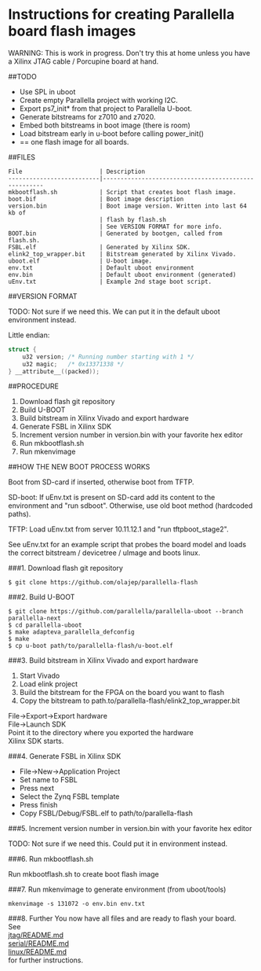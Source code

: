 # Instructions for creating Parallella board flash images

WARNING: This is work in progress. Don't try this at home unless you have a
Xilinx JTAG cable / Porcupine board at hand.

##TODO
* Use SPL in uboot
* Create empty Parallella project with working I2C.
* Export ps7\_init\* from that project to Parallella U-boot.
* Generate bitstreams for z7010 and z7020.
* Embed both bitstreams in boot image (there is room)
* Load bitstream early in u-boot before calling power\_init()
* == one flash image for all boards.

##FILES

```
File                      | Description
--------------------------|-----------------------------------------------------
mkbootflash.sh            | Script that creates boot flash image.  
boot.bif                  | Boot image description  
version.bin               | Boot image version. Written into last 64 kb of  
                          | flash by flash.sh  
                          | See VERSION FORMAT for more info.  
BOOT.bin                  | Generated by bootgen, called from flash.sh.  
FSBL.elf                  | Generated by Xilinx SDK.  
elink2_top_wrapper.bit    | Bitstream generated by Xilinx Vivado.  
uboot.elf                 | U-boot image.  
env.txt                   | Default uboot environment
env.bin                   | Default uboot environment (generated)
uEnv.txt                  | Example 2nd stage boot script.  
```

##VERSION FORMAT

TODO: Not sure if we need this. We can put it in the default uboot environment
instead.


Little endian:

```c
struct {
    u32 version; /* Running number starting with 1 */
    u32 magic;   /* 0x13371338 */
} __attribute__((packed));
```


##PROCEDURE

1. Download flash git repository
2. Build U-BOOT
3. Build bitstream in Xilinx Vivado and export hardware
4. Generate FSBL in Xilinx SDK
5. Increment version number in version.bin with your favorite hex editor
6. Run mkbootflash.sh
7. Run mkenvimage

##HOW THE NEW BOOT PROCESS WORKS

Boot from SD-card if inserted, otherwise boot from TFTP.

SD-boot:
If uEnv.txt is present on SD-card add its content to the environment
and "run sdboot". Otherwise, use old boot method (hardcoded paths).

TFTP:
Load uEnv.txt from server 10.11.12.1 and "run tftpboot_stage2".

See uEnv.txt for an example script that probes the board model and loads the
correct bitstream / devicetree / uImage and boots linux.


###1. Download flash git repository

```
$ git clone https://github.com/olajep/parallella-flash
```


###2. Build U-BOOT

```
$ git clone https://github.com/parallella/parallella-uboot --branch parallella-next
$ cd parallella-uboot
$ make adapteva_parallella_defconfig
$ make
$ cp u-boot path/to/parallella-flash/u-boot.elf
```

###3. Build bitstream in Xilinx Vivado and export hardware

1. Start Vivado
2. Load elink project
3. Build the bitstream for the FPGA on the board you want to flash
4. Copy the bitstream to path.to/parallella-flash/elink2_top_wrapper.bit

File->Export->Export hardware  
File->Launch SDK  
Point it to the directory where you exported the hardware  
Xilinx SDK starts.  


###4. Generate FSBL in Xilinx SDK

* File->New->Application Project
* Set name to FSBL
* Press next
* Select the Zynq FSBL template
* Press finish
* Copy FSBL/Debug/FSBL.elf to path/to/parallella-flash

###5. Increment version number in version.bin with your favorite hex editor

TODO: Not sure if we need this. Could put it in environment instead.

###6. Run mkbootflash.sh

Run mkbootflash.sh to create boot flash image

###7. Run mkenvimage to generate environment (from uboot/tools)

```
mkenvimage -s 131072 -o env.bin env.txt
```

###8. Further
You now have all files and are ready to flash your board.  
See  
[jtag/README.md](jtag/README.md)  
[serial/README.md](serial/README.md)  
[linux/README.md](linux/README.md)  
for further instructions.

